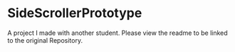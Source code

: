 # SideScrollerPrototype
A project I made with another student. Please view the readme to be linked to the original Repository. 
